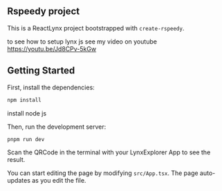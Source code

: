 ## Rspeedy project


This is a ReactLynx project bootstrapped with `create-rspeedy`.


to see how to setup lynx js see my video on youtube 
https://youtu.be/Jd8CPv-5kGw

## Getting Started

First, install the dependencies:

```bash
npm install
```

install node js

Then, run the development server:

```bash
pnpm run dev
```

Scan the QRCode in the terminal with your LynxExplorer App to see the result.

You can start editing the page by modifying `src/App.tsx`. The page auto-updates as you edit the file.


